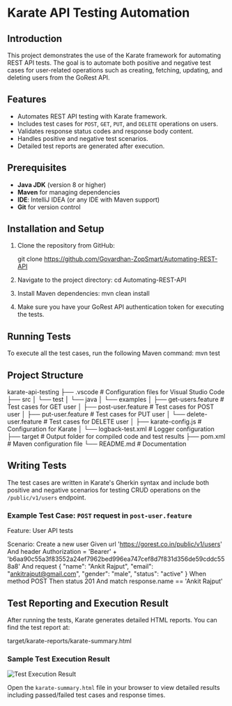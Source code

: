 # Karate API Testing Automation

## Introduction
This project demonstrates the use of the Karate framework for automating REST API tests. The goal is to automate both positive and negative test cases for user-related operations such as creating, fetching, updating, and deleting users from the GoRest API.

## Features
- Automates REST API testing with Karate framework.
- Includes test cases for `POST`, `GET`, `PUT`, and `DELETE` operations on users.
- Validates response status codes and response body content.
- Handles positive and negative test scenarios.
- Detailed test reports are generated after execution.

## Prerequisites
- **Java JDK** (version 8 or higher)
- **Maven** for managing dependencies
- **IDE**: IntelliJ IDEA (or any IDE with Maven support)
- **Git** for version control

## Installation and Setup
1. Clone the repository from GitHub:
   
   git clone https://github.com/Govardhan-ZopSmart/Automating-REST-API
   

2. Navigate to the project directory:
   cd Automating-REST-API
   

3. Install Maven dependencies:
   mvn clean install
   

4. Make sure you have your GoRest API authentication token for executing the tests.

## Running Tests
To execute all the test cases, run the following Maven command:
mvn test


## Project Structure


karate-api-testing
 ├── .vscode                           # Configuration files for Visual Studio Code
 ├── src
 │   └── test
 │       └── java
 │           └── examples
 │               ├── get-users.feature # Test cases for GET user
 │               ├── post-user.feature # Test cases for POST user
 │               ├── put-user.feature  # Test cases for PUT user
 │               └── delete-user.feature # Test cases for DELETE user
 │           ├── karate-config.js      # Configuration for Karate
 │           └── logback-test.xml      # Logger configuration
 ├── target                            # Output folder for compiled code and test results
 ├── pom.xml                           # Maven configuration file
 └── README.md                         # Documentation


## Writing Tests
The test cases are written in Karate's Gherkin syntax and include both positive and negative scenarios for testing CRUD operations on the `/public/v1/users` endpoint.

### Example Test Case: `POST` request in `post-user.feature`

Feature: User API tests

  Scenario: Create a new user
    Given url 'https://gorest.co.in/public/v1/users'
    And header Authorization = 'Bearer' + 'b6aa90c55a3f83552a24ef7962bed996ea747cef8d7f831d356de59cddc558a8'
    And request { "name": "Ankit Rajput", "email": "ankitrajput@gmail.com", "gender": "male", "status": "active" }
    When method POST
    Then status 201
    And match response.name == 'Ankit Rajput'


## Test Reporting and Execution Result
After running the tests, Karate generates detailed HTML reports. You can find the test report at:

target/karate-reports/karate-summary.html


### Sample Test Execution Result

![Test Execution Result](path_to_your_screenshot.png)

Open the `karate-summary.html` file in your browser to view detailed results including passed/failed test cases and response times.
